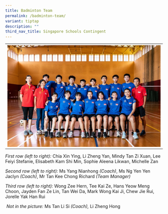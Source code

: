 ```yaml
---
title: Badminton Team
permalink: /badminton-team/
variant: tiptap
description: ""
third_nav_title: Singapore Schools Contingent
---
```

<table style="minWidth: 75px">
<colgroup>
<col>
<col>
<col>
</colgroup>
<tbody>
<tr>
<th rowspan="1" colspan="3">
<div class="isomer-image-wrapper">
<img style="width: 100%" height="auto" width="100%" alt="" src="/images/Badminton_Contingent.jpg">
</div>
</th>
</tr>
</tbody>
</table>
<p><em>First row (left to right):</em> Chia Xin Ying, Li Zheng Yan, Mindy
Tan Zi Xuan, Lee Feiyi Stefanie, Elisabeth Kam Shi Min, Sophie Aleena Likwan,
Michelle Zan</p>
<p><em>Second row (left to right):</em> Ms Yang Nianhong <em>(Coach)</em>,
Ms Ng Yen Yen Jaclyn <em>(Coach)</em>, Mr Tan Kee Chong Richard&nbsp;<em>(Team Manager)</em>
</p>
<p><em>Third row (left to right):</em> Wong Zee Hern, Tee Kai Ze, Hans Yeow
Meng Choon, Jayden Fan Ze Lin, Tan Wei Da, Mark Wong Kai Ji, Chew Jie Rui,
Jorelle Yak Han Rui</p>
<p>&nbsp;<em>Not in the picture:</em> Ms Tan Li Si <em>(Coach), </em>Li Zheng
Hong</p>